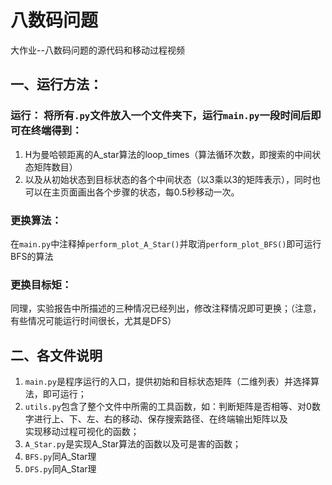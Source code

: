 # 八数码问题
  大作业--八数码问题的源代码和移动过程视频
## 一、运行方法：
### 运行： 将所有`.py`文件放入一个文件夹下，运行`main.py`一段时间后即可在终端得到：  
1. H为曼哈顿距离的A_star算法的loop_times（算法循环次数，即搜索的中间状态矩阵数目）  
2. 以及从初始状态到目标状态的各个中间状态（以3乘以3的矩阵表示），同时也可以在主页面画出各个步骤的状态，每0.5秒移动一次。  
### 更换算法： 
在`main.py`中注释掉`perform_plot_A_Star()`并取消`perform_plot_BFS()`即可运行BFS的算法  
### 更换目标矩：
同理，实验报告中所描述的三种情况已经列出，修改注释情况即可更换；（注意，有些情况可能运行时间很长，尤其是DFS）  
 
## 二、各文件说明
1. `main.py`是程序运行的入口，提供初始和目标状态矩阵（二维列表）并选择算法，即可运行；
2. `utils.py`包含了整个文件中所需的工具函数，如：判断矩阵是否相等、对0数字进行上、下、左、右的移动、保存搜索路径、在终端输出矩阵以及  
实现移动过程可视化的函数；
3. `A_Star.py`是实现A_Star算法的函数以及可是害的函数；
4. `BFS.py`同A_Star理
5. `DFS.py`同A_Star理

